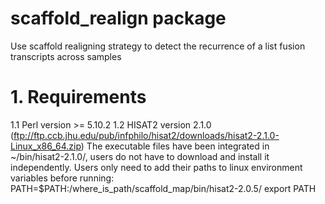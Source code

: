 # scaffold_realign package
Use scaffold realigning strategy to detect the recurrence of a list fusion transcripts across samples

# 1. Requirements
  1.1 Perl version >= 5.10.2
  1.2 HISAT2 version 2.1.0 (ftp://ftp.ccb.jhu.edu/pub/infphilo/hisat2/downloads/hisat2-2.1.0-Linux_x86_64.zip)
      The executable files have been integrated in ~/bin/hisat2-2.1.0/, users do not have to download and install it independently.
      Users only need to add their paths to linux environment variables before running: 
        PATH=$PATH:/where_is_path/scaffold_map/bin/hisat2-2.0.5/
        export PATH
